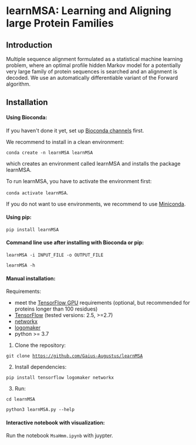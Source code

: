 # learnMSA: Learning and Aligning large Protein Families

## Introduction
Multiple sequence alignment formulated as a statistical machine learning problem, where an optimal profile hidden Markov model for a potentially very large family of protein sequences is searched and an alignment is decoded. We use an automatically differentiable variant of the Forward algorithm.

## Installation

#### Using Bioconda:
  
  If you haven't done it yet, set up [Bioconda channels](https://bioconda.github.io/) first.
  
  We recommend to install in a clean environment:
  
  <code>conda create -n learnMSA learnMSA</code>
  
  which creates an environment called learnMSA and installs the package learnMSA.
  
  To run learnMSA, you have to activate the environment first:
  
  <code>conda activate learnMSA</code>.
  
  If you do not want to use environments, we recommend to use [Miniconda](https://docs.conda.io/en/latest/miniconda.html).

#### Using pip:

  <code>pip install learnMSA</code>
  
#### Command line use after installing with Bioconda or pip:

<code>learnMSA -i INPUT_FILE -o OUTPUT_FILE</code>
  
<code>learnMSA -h</code>

#### Manual installation:

Requirements:
- meet the [TensorFlow GPU](https://www.tensorflow.org/install/gpu) requirements (optional, but recommended for proteins longer than 100 residues)
- [TensorFlow](https://github.com/tensorflow/tensorflow) (tested versions: 2.5, >=2.7)
- [networkx](https://networkx.org/) 
- [logomaker](https://logomaker.readthedocs.io/en/latest/) 
- python >= 3.7

1. Clone the repository: 

  <code>git clone https://github.com/Gaius-Augustus/learnMSA</code>
  
2. Install dependencies:

  <code>pip install tensorflow logomaker networkx</code>
  
3. Run:

  <code>cd learnMSA</code>
  
  <code>python3 learnMSA.py --help</code>
  

#### Interactive notebook with visualization:

Run the notebook <code>MsaHmm.ipynb</code> with juypter.

